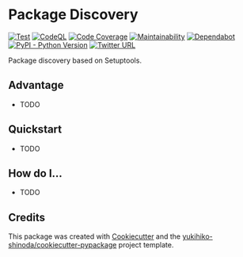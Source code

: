 # Package Discovery

[![Test](https://github.com/yukihiko-shinoda/package-discovery/workflows/Test/badge.svg)](https://github.com/yukihiko-shinoda/package-discovery/actions?query=workflow%3ATest)
[![CodeQL](https://github.com/yukihiko-shinoda/package-discovery/workflows/CodeQL/badge.svg)](https://github.com/yukihiko-shinoda/package-discovery/actions?query=workflow%3ACodeQL)
[![Code Coverage](https://qlty.sh/gh/yukihiko-shinoda/projects/package-discovery/coverage.svg)](https://qlty.sh/gh/yukihiko-shinoda/projects/package-discovery)
[![Maintainability](https://qlty.sh/gh/yukihiko-shinoda/projects/package-discovery/maintainability.svg)](https://qlty.sh/gh/yukihiko-shinoda/projects/package-discovery)
[![Dependabot](https://flat.badgen.net/github/dependabot/yukihiko-shinoda/package-discovery?icon=dependabot)](https://github.com/yukihiko-shinoda/package-discovery/security/dependabot)
[![PyPI - Python Version](https://img.shields.io/pypi/pyversions/packagediscovery)](https://pypi.org/project/packagediscovery)
[![Twitter URL](https://img.shields.io/twitter/url?style=social&url=https%3A%2F%2Fgithub.com%2Fyukihiko-shinoda%2Fpackage-discovery)](http://twitter.com/share?text=Package%20Discovery&url=https://pypi.org/project/packagediscovery/&hashtags=python)

Package discovery based on Setuptools.

## Advantage

* TODO

## Quickstart

* TODO

<!-- markdownlint-disable no-trailing-punctuation -->
## How do I...
<!-- markdownlint-enable no-trailing-punctuation -->

* TODO

## Credits

This package was created with [Cookiecutter] and the [yukihiko-shinoda/cookiecutter-pypackage] project template.

[Cookiecutter]: https://github.com/audreyr/cookiecutter
[yukihiko-shinoda/cookiecutter-pypackage]: https://github.com/audreyr/cookiecutter-pypackage
